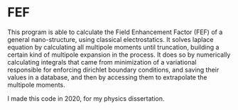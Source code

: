 # FEF

This program is able to calculate the Field Enhancement Factor (FEF) of a general nano-structure, using classical electrostatics. It solves laplace equation by calculating all multipole moments until truncation, building a certain kind of multipole expansion in the process. It does so by numerically calculating integrals that came from minimization of a variational responsible for enforcing dirichlet boundary conditions, and saving their values in a database, and then by accessing them to extrapolate the multipole moments.

I made this code in 2020, for my physics dissertation.
